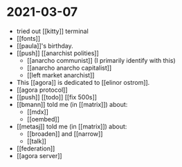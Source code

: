 # 2021-03-07

- tried out [[kitty]] terminal
- [[fonts]]
- [[paula]]'s birthday.
- [[push]] [[anarchist polities]]
  - [[anarcho communist]] (I primarily identify with this)
  - [[anarcho anarcho capitalist]]
  - [[left market anarchist]]
- This [[agora]] is dedicated to [[elinor ostrom]].
- [[agora protocol]]
- [[push]] [[todo]] [[fix 500s]]
- [[bmann]] told me (in [[matrix]]) about:
  - [[mdx]]
  - [[oembed]]
- [[metasj]] told me (in [[matrix]]) about:
  - [[broaden]] and [[narrow]]
  - [[talk]]
- [[federation]]
- [[agora server]]

